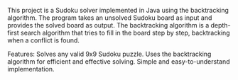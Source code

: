 This project is a Sudoku solver implemented in Java using the backtracking algorithm. The program takes an unsolved Sudoku board as input and provides the solved board as output. The backtracking algorithm is a depth-first search algorithm that tries to fill in the board step by step, backtracking when a conflict is found.

Features:
Solves any valid 9x9 Sudoku puzzle.
Uses the backtracking algorithm for efficient and effective solving.
Simple and easy-to-understand implementation.
